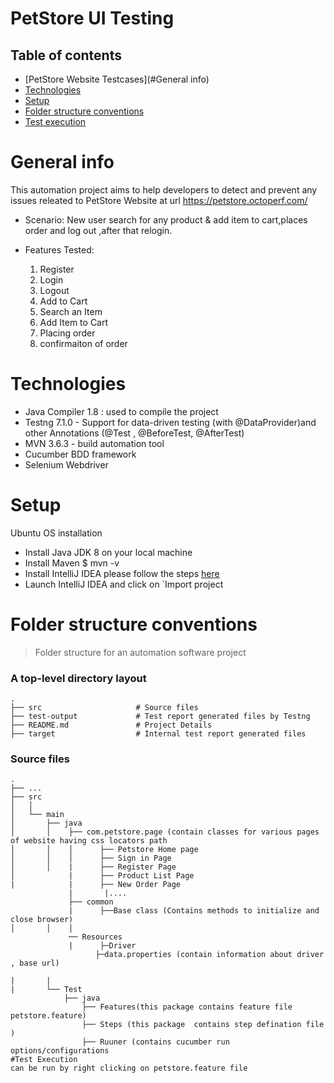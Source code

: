 # PetStore UI  Testing

## Table of contents
* [PetStore Website Testcases](#General info)
* [Technologies](#technologies)
* [Setup](#setup)
* [Folder structure conventions](#folder-structure-conventions)
* [Test execution](#test-execution)


General info
============
This automation project aims to help developers to detect and prevent any issues releated to PetStore Website
at url https://petstore.octoperf.com/ 

 * Scenario: 
    New user search for any product & add item to cart,places order and log out ,after that relogin.
 
 * Features Tested:
    1. Register 
    2. Login 
    3. Logout
    4. Add to Cart
    5. Search an Item
    6. Add Item to Cart
    7. Placing order
    8. confirmaiton of order

Technologies
============
- Java Compiler 1.8 : used to compile the project
- Testng 7.1.0 - Support for data-driven testing (with @DataProvider)and other Annotations (@Test , @BeforeTest, @AfterTest) 
- MVN  3.6.3 - build automation tool
- Cucumber BDD framework
- Selenium Webdriver

Setup
=====
Ubuntu OS installation

* Install Java JDK 8 on your local machine
* Install Maven
$ mvn -v
* Install IntelliJ IDEA please follow the steps [here](https://www.jetbrains.com/idea/)
* Launch IntelliJ IDEA and click on `Import project

Folder structure conventions
============================

> Folder structure for an automation software project

### A top-level directory layout
    .
    ├── src                     # Source files
    ├── test-output             # Test report generated files by Testng
    ├── README.md               # Project Details
    ├── target                  # Internal test report generated files

### Source files
    .
    ├── ...
    ├── src
    │   │
    │   └── main
    │       ├── java
    │       │    ├── com.petstore.page (contain classes for various pages of website having css locators path
    │       │    │      ├── Petstore Home page   
    │       │    │      ├── Sign in Page  
    │       │    |      ├── Register Page  
    │            |      ├── Product List Page  
    |            |      ├── New Order Page  
                 |       |....
                 ├── common
                 |      ├──Base class (Contains methods to initialize and close browser)
    │       │    │      
                 ── Resources
                 |      ├─Driver
                       ├─data.properties (contain information about driver , base url)

    |       |
    |       └── Test
                ├── java
                    ├── Features(this package contains feature file petstore.feature)
                    ├── Steps (this package  contains step defination file )
                    ├── Ruuner (contains cucumber run options/configurations
    #Test Execution
    can be run by right clicking on petstore.feature file 
   

   
